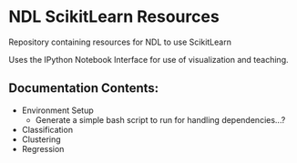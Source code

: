 # NDL ScikitLearn Resources

Repository containing resources for NDL to use ScikitLearn

Uses the IPython Notebook Interface for use of visualization and teaching.

## Documentation Contents:
* Environment Setup
  * Generate a simple bash script to run for handling dependencies...?
* Classification
* Clustering
* Regression

